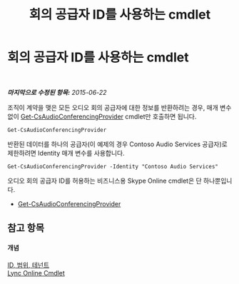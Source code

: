 ﻿---
title: 회의 공급자 ID를 사용하는 cmdlet
TOCTitle: 회의 공급자 ID를 사용하는 cmdlet
ms:assetid: be5621b6-ec11-4b12-83ec-075af269ca6a
ms:mtpsurl: https://technet.microsoft.com/ko-kr/library/Dn362841(v=OCS.15)
ms:contentKeyID: 56270294
ms.date: 08/24/2015
mtps_version: v=OCS.15
ms.translationtype: HT
---

# 회의 공급자 ID를 사용하는 cmdlet

 

_**마지막으로 수정된 항목:** 2015-06-22_

조직이 계약을 맺은 모든 오디오 회의 공급자에 대한 정보를 반환하려는 경우, 매개 변수 없이 [Get-CsAudioConferencingProvider](https://docs.microsoft.com/powershell/module/skype/Get-CsAudioConferencingProvider) cmdlet만 호출하면 됩니다.

    Get-CsAudioConferencingProvider

반환된 데이터를 하나의 공급자(이 예제의 경우 Contoso Audio Services 공급자)로 제한하려면 Identity 매개 변수를 사용합니다.

    Get-CsAudioConferencingProvider -Identity "Contoso Audio Services"

오디오 회의 공급자 ID를 허용하는 비즈니스용 Skype Online cmdlet은 단 하나뿐입니다.

  - [Get-CsAudioConferencingProvider](https://docs.microsoft.com/powershell/module/skype/Get-CsAudioConferencingProvider)

## 참고 항목

#### 개념

[ID, 범위, 테넌트](identities-scopes-and-tenants-in-skype-for-business-online.md)  
[Lync Online Cmdlet](the-skype-for-business-online-cmdlets.md)

